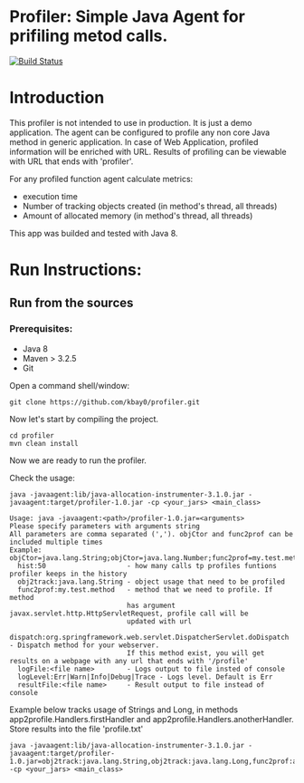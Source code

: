 # Profiler: Simple Java Agent for prifiling metod calls.

[![Build Status](https://travis-ci.com/kbay0/profiler.svg?branch=master)](https://travis-ci.com/kbay0/profiler)

# Introduction

This profiler is not intended to use in production. It is just a demo application.
The agent can be configured to profile any non core Java method in generic application. In case of Web Application, profiled information will be enriched with URL. Results of profiling can be viewable with URL that ends with 'profiler'.

For any profiled function agent calculate metrics:
- execution time
- Number of tracking objects created (in method's thread, all threads)
- Amount of allocated memory (in method's thread, all threads)

This app was builded and tested with Java 8.

# Run Instructions:

## Run from the sources

### Prerequisites:

* Java 8
* Maven > 3.2.5
* Git

Open a command shell/window:

```Shell
git clone https://github.com/kbay0/profiler.git
```

Now let's start by compiling the project.

```Shell
cd profiler
mvn clean install
```

Now we are ready to run the profiler.

Check the usage:
```Shell
java -javaagent:lib/java-allocation-instrumenter-3.1.0.jar -javaagent:target/profiler-1.0.jar -cp <your_jars> <main_class>
```

```
Usage: java -javaagent:<path>/profiler-1.0.jar=<arguments>
Please specify parameters with arguments string
All parameters are comma separated (','). objCtor and func2prof can be included multiple times
Example: objCtor=java.lang.String;objCtor=java.lang.Number;func2prof=my.test.method
  hist:50                    - how many calls tp profiles funtions profiler keeps in the history
  obj2track:java.lang.String - object usage that need to be profiled
  func2prof:my.test.method   - method that we need to profile. If method
                             has argument javax.servlet.http.HttpServletRequest, profile call will be
                             updated with url
  dispatch:org.springframework.web.servlet.DispatcherServlet.doDispatch - Dispatch method for your webserver.
                             If this method exist, you will get results on a webpage with any url that ends with '/profile'
  logFile:<file name>        - Logs output to file insted of console
  logLevel:Err|Warn|Info|Debug|Trace - Logs level. Default is Err
  resultFile:<file name>     - Result output to file instead of console
```


Example below tracks usage of Strings and Long, in methods app2profile.Handlers.firstHandler and app2profile.Handlers.anotherHandler. Store results into the file 'profile.txt'

```
java -javaagent:lib/java-allocation-instrumenter-3.1.0.jar -javaagent:target/profiler-1.0.jar=obj2track:java.lang.String,obj2track:java.lang.Long,func2prof:app2profile.Handlers.firstHandler,func2prof:app2profile.Handlers.anotherHandler -cp <your_jars> <main_class>
```

